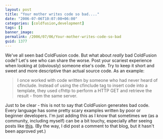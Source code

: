 ```yaml
---
layout: post
title: "Your mother writes code so bad...."
date: "2006-07-06T10:07:00+06:00"
categories: [coldfusion,development]
tags: []
banner_image: 
permalink: /2006/07/06/Your-mother-writes-code-so-bad
guid: 1377
---
```


We've all seen bad ColdFusion code. But what about <i>really</i> bad ColdFusion code? Let's see who can share the worse. Post your scariest experience when looking at (obviously) someone else's code. Try to keep it short and sweet and more descriptive than actual source code. As an example:
<!--more-->
<blockquote>
I once worked with code written by someone who had never heard of cfinclude. Instead of using the cfinclude tag to insert code into a template, they used cfhttp to perform a HTTP GET and retrieve the result - from the same server.
</blockquote>

Just to be clear - this is not to say that ColdFusion generates bad code. Every language has some pretty scary examples written by poor or beginner developers. I'm just adding this as I know that sometimes we (as a community, including myself) can be a bit touchy, especially after seeing posts like <a href="http://easywebbers.blogspot.com/2006/01/finally-difference-between-php-asp-and.html">this</a>. (By the way, I did post a comment to that blog, but it hasn't been approved yet.)